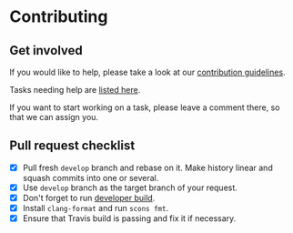 # Contributing

## Get involved

If you would like to help, please take a look at our [contribution guidelines](https://roc-streaming.org/toolkit/docs/development/contribution_guidelines.html).

Tasks needing help are [listed here](https://github.com/roc-streaming/roc-toolkit/labels/help%20wanted).

If you want to start working on a task, please leave a comment there, so that we can assign you.

## Pull request checklist

- [x] Pull fresh `develop` branch and rebase on it. Make history linear and squash commits into one or several.
- [x] Use `develop` branch as the target branch of your request.
- [x] Don't forget to run [developer build](https://roc-streaming.org/toolkit/docs/building/developer_cookbook.html).
- [x] Install `clang-format` and run `scons fmt`.
- [x] Ensure that Travis build is passing and fix it if necessary.
